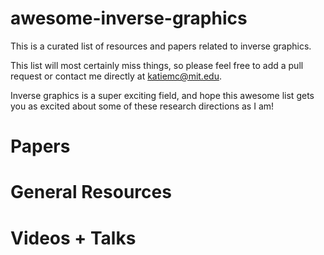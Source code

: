 # awesome-inverse-graphics
This is a curated list of resources and papers related to inverse graphics.  

This list will most certainly miss things, so please feel free to add a pull request or contact me directly at katiemc@mit.edu. 

Inverse graphics is a super exciting field, and hope this awesome list gets you as excited about some of these research directions as I am! 

# Papers 

# General Resources 

# Videos + Talks 
